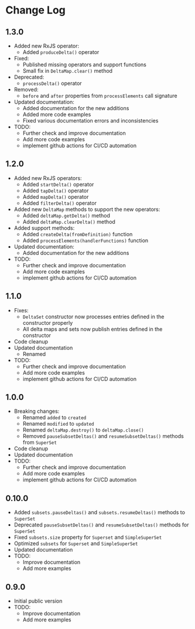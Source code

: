 # Change Log

## 1.3.0
- Added new RxJS operator:
  - Added `produceDelta()` operator
- Fixed:
  - Published missing operators and support functions
  - Small fix in `DeltaMap.clear()` method
- Deprecated:
  - `processDelta()` operator
- Removed:
  - `before` and `after` properties from `processElements` call signature
- Updated documentation:
  - Added documentation for the new additions
  - Added more code examples
  - Fixed various documentation errors and inconsistencies
- TODO:
  - Further check and improve documentation
  - Add more code examples
  - implement github actions for CI/CD automation
  
## 1.2.0
- Added new RxJS operators:
  - Added `startDelta()` operator
  - Added `tapDelta()` operator
  - Added `mapDelta()` operator
  - Added `filterDelta()` operator
- Added new `DeltaMap` methods to support the new operators:
  - Added `deltaMap.getDelta()` method
  - Added `deltaMap.clearDelta()` method
- Added support methods:
  - Added `createDelta(fromDefinition)` function
  - Added `processElements(handlerFunctions)` function
- Updated documentation:
  - Added documentation for the new additions
- TODO:
  - Further check and improve documentation
  - Add more code examples
  - implement github actions for CI/CD automation

## 1.1.0
- Fixes:
  - `DeltaSet` constructor now processes entries defined in the constructor properly
  - All delta maps and sets now publish entries defined in the constructor 
- Code cleanup
- Updated documentation
  - Renamed
- TODO:
  - Further check and improve documentation
  - Add more code examples
  - implement github actions for CI/CD automation
## 1.0.0
- Breaking changes:
  - Renamed `added` to `created`
  - Renamed `modified` to `updated`
  - Renamed `deltaMap.destroy()` to `deltaMap.close()`
  - Removed `pauseSubsetDeltas()` and `resumeSubsetDeltas()` methods from `SuperSet`
- Code cleanup
- Updated documentation
- TODO:
  - Further check and improve documentation
  - Add more code examples
  - implement github actions for CI/CD automation

## 0.10.0
- Added `subsets.pauseDeltas()` and `subsets.resumeDeltas()` methods to `SuperSet`
- Deprecated `pauseSubsetDeltas()` and `resumeSubsetDeltas()` methods for `SuperSet`
- Fixed `subsets.size` property for `Superset` and `SimpleSuperSet`
- Optimized `subsets` for `Superset` and `SimpleSuperSet`
- Updated documentation
- TODO: 
  - Improve documentation 
  - Add more examples

## 0.9.0
- Initial public version
- TODO: 
  - Improve documentation
  - Add more examples